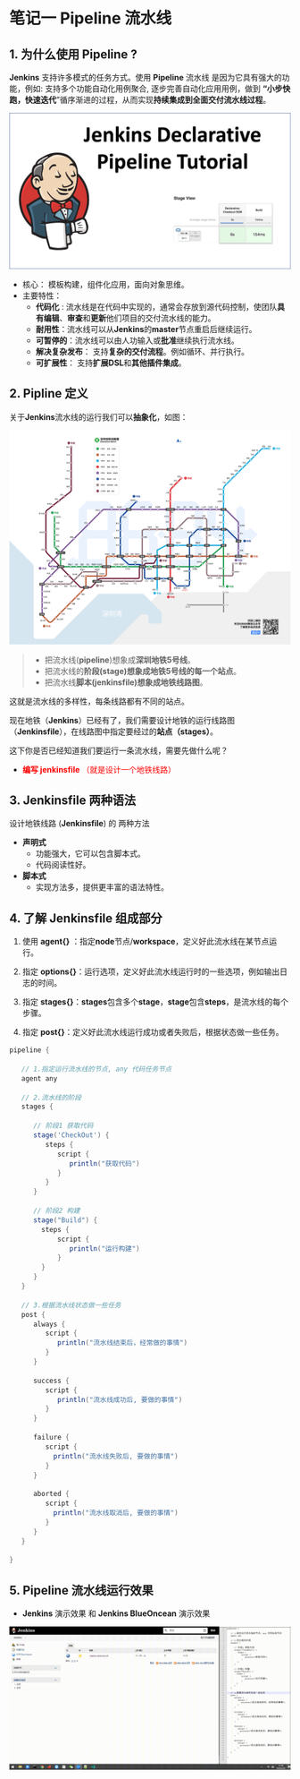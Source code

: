 # 笔记一 Pipeline 流水线



## 1. 为什么使用 Pipeline ?

**Jenkins** 支持许多模式的任务方式。使用 **Pipeline** 流水线 是因为它具有强大的功能，例如: 支持多个功能自动化用例聚合, 逐步完善自动化应用用例，做到 **“小步快跑，快速迭代**”循序渐进的过程，从而实现**持续集成到全面交付流水线过程**。

<img src="../../../../statics/images/jenkins/pipeline/Jenkins-Declarative-Pipeline.png" alt="images" style="zoom:100%;" />

- 核心： 模板构建，组件化应用，面向对象思维。
- 主要特性：
  - **代码化** : 流水线是在代码中实现的，通常会存放到源代码控制，使团队**具有编辑**、**审查**和**更新**他们项目的交付流水线的能力。
  - **耐用性**：流水线可以从**Jenkins**的**master**节点重启后继续运行。
  - **可暂停的**：流水线可以由人功输入或**批准**继续执行流水线。
  - **解决复杂发布**： 支持**复杂的交付流程**。例如循环、并行执行。
  - **可扩展性**： 支持**扩展DSL**和**其他插件集成**。



## 2. Pipline 定义

关于**Jenkins**流水线的运行我们可以**抽象化**，如图：

<img src="../../../../statics/images/jenkins/pipeline/pipepline_abstr_01.png" style="zoom:100%;" />



> - 把流水线(**pipeline**)想象成**深圳地铁5号线**。
> - 把流水线的**阶段(stage)**想象成地铁5号线的**每一个站点**。
> - 把流水线**脚本(jenkinsfile)**想象成**地铁线路图**。

这就是流水线的多样性，每条线路都有不同的站点。

现在地铁（**Jenkins**）已经有了，我们需要设计地铁的运行线路图（**Jenkinsfile**），在线路图中指定要经过的**站点（stages）**。

这下你是否已经知道我们要运行一条流水线，需要先做什么呢？

- <font color="red">**编写 jenkinsfile** （就是设计一个地铁线路）</font>



## 3.  Jenkinsfile 两种语法

设计地铁线路 (**Jenkinsfile**) 的 两种方法

- **声明式** 
  - 功能强大，它可以包含脚本式。
  - 代码阅读性好。
- **脚本式** 
  - 实现方法多，提供更丰富的语法特性。



## 4. 了解 Jenkinsfile 组成部分

1. 使用 **agent{}** ：指定**node**节点/**workspace**，定义好此流水线在某节点运行。

2. 指定 **options{}**：运行选项，定义好此流水线运行时的一些选项，例如输出日志的时间。

3. 指定 **stages{}**：**stages**包含多个**stage**，**stage**包含**steps**，是流水线的每个步骤。

4. 指定 **post{}**：定义好此流水线运行成功或者失败后，根据状态做一些任务。

```groovy
pipeline {
   
   // 1.指定运行流水线的节点, any 代码任务节点
   agent any

   // 2.流水线的阶段
   stages {
      
	  // 阶段1 获取代码
      stage('CheckOut') {
         steps {
            script {
			   println("获取代码")
			}
         }
      }
	  
	  // 阶段2 构建
	  stage("Build") {
		steps {
			script {
			   println("运行构建")
			}
		}
	  }
   }
   
   // 3.根据流水线状态做一些任务
   post {
      always {
	     script {
			println("流水线结束后，经常做的事情")
		 }
	  }
	  
	  success {
		 script {
			println("流水线成功后, 要做的事情")
		 }
	  }
	  
	  failure {
		 script {
		   println("流水线失败后, 要做的事情")
		 }
	  }
	  
	  aborted {
		 script {
		   println("流水线取消后, 要做的事情")
		 } 	
	  } 
   }
   
}
```



## 5. Pipeline 流水线运行效果

- **Jenkins** 演示效果  和 **Jenkins BlueOncean** 演示效果

<img src="../../../../statics/images/jenkins/pipeline/jenkins_pipeline_jenkinsfile_show.gif" style="zoom:200%;" />







